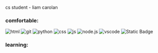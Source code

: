<p>cs student - liam carolan</p>

<h3>comfortable:</h3>

<div >
    <img alt="html" src="https://img.shields.io/badge/html5-E34F26?style=flat-square&logo=HTML5&logoColor=black">
    <img alt="git " src="https://img.shields.io/badge/git-FCA103?style=flat-square&logo=git&logoColor=black">
    <img alt="python" src="https://img.shields.io/badge/python-3776AB?style=flat-square&logo=python&logoColor=black">
    <img alt="css" src="https://img.shields.io/badge/css-1572B6?style=flat-square&logo=css3&logoColor=black">
    <img alt="js" src="https://img.shields.io/badge/javascript-F7DF1E?style=flat-square&logo=javascript&logoColor=black">
    <img alt="node.js" src="https://img.shields.io/badge/node.js-339933?style=flat-square&logo=node.js&logoColor=black">
    <img alt="vscode" src="https://img.shields.io/badge/vscode-007ACC?style=flat-square&logo=visual%20studio%20code&logoColor=black"">
    <img alt="Static Badge" src="https://img.shields.io/badge/lua-2C2D72?style=flat-square&logo=lua&logoColor=black">
</div>

<h3>learning:</h3>
